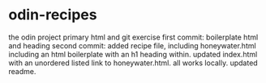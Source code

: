 # odin-recipes
the odin project primary html and git exercise
first commit: boilerplate html and heading
second commit: added recipe file, including honeywater.html including an html boilerplate with an h1 heading within. updated index.html with an unordered listed link to honeywater.html. all works locally. updated readme.